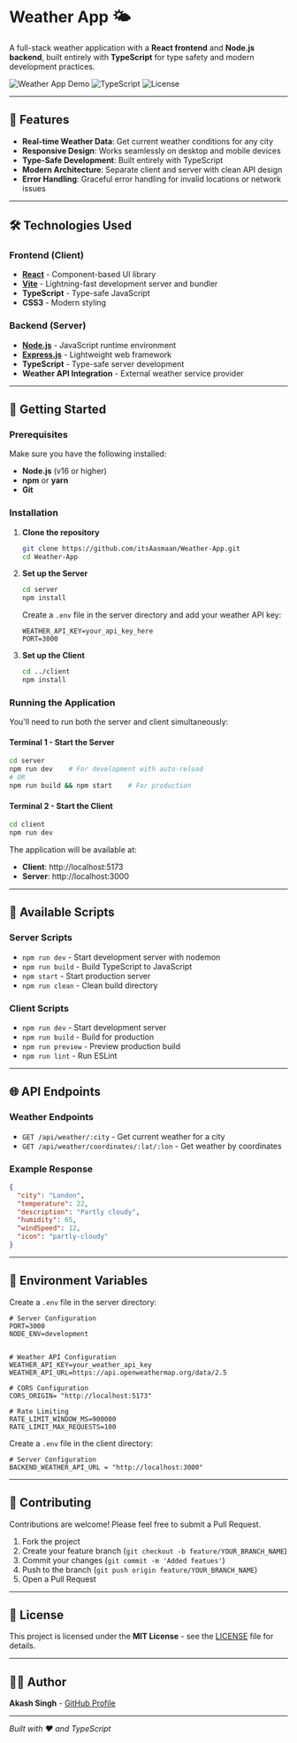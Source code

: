 # Weather App 🌤️

A full-stack weather application with a **React frontend** and **Node.js backend**, built entirely with **TypeScript** for type safety and modern development practices.

![Weather App Demo](https://img.shields.io/badge/Status-Active-green) ![TypeScript](https://img.shields.io/badge/TypeScript-100%25-blue) ![License](https://img.shields.io/badge/License-MIT-yellow)

---

## 🌟 Features

- **Real-time Weather Data**: Get current weather conditions for any city
- **Responsive Design**: Works seamlessly on desktop and mobile devices
- **Type-Safe Development**: Built entirely with TypeScript
- **Modern Architecture**: Separate client and server with clean API design
- **Error Handling**: Graceful error handling for invalid locations or network issues

---

## 🛠️ Technologies Used

### Frontend (Client)
- **[React](https://react.dev/)** - Component-based UI library
- **[Vite](https://vitejs.dev/)** - Lightning-fast development server and bundler
- **TypeScript** - Type-safe JavaScript
- **CSS3** - Modern styling

### Backend (Server)
- **[Node.js](https://nodejs.org/)** - JavaScript runtime environment
- **[Express.js](https://expressjs.com/)** - Lightweight web framework
- **TypeScript** - Type-safe server development
- **Weather API Integration** - External weather service provider

---

## 🚀 Getting Started

### Prerequisites

Make sure you have the following installed:
- **Node.js** (v16 or higher)
- **npm** or **yarn**
- **Git**

### Installation

1. **Clone the repository**
   ```bash
   git clone https://github.com/itsAasmaan/Weather-App.git
   cd Weather-App
   ```

2. **Set up the Server**
   ```bash
   cd server
   npm install
   ```
   
   Create a `.env` file in the server directory and add your weather API key:
   ```env
   WEATHER_API_KEY=your_api_key_here
   PORT=3000
   ```

3. **Set up the Client**
   ```bash
   cd ../client
   npm install
   ```

### Running the Application

You'll need to run both the server and client simultaneously:

#### Terminal 1 - Start the Server
```bash
cd server
npm run dev    # For development with auto-reload
# OR
npm run build && npm start    # For production
```

#### Terminal 2 - Start the Client
```bash
cd client
npm run dev
```

The application will be available at:
- **Client**: http://localhost:5173
- **Server**: http://localhost:3000

---

## 🔧 Available Scripts

### Server Scripts
- `npm run dev` - Start development server with nodemon
- `npm run build` - Build TypeScript to JavaScript
- `npm start` - Start production server
- `npm run clean` - Clean build directory

### Client Scripts
- `npm run dev` - Start development server
- `npm run build` - Build for production
- `npm run preview` - Preview production build
- `npm run lint` - Run ESLint

---

## 🌐 API Endpoints

### Weather Endpoints
- `GET /api/weather/:city` - Get current weather for a city
- `GET /api/weather/coordinates/:lat/:lon` - Get weather by coordinates

### Example Response
```json
{
  "city": "London",
  "temperature": 22,
  "description": "Partly cloudy",
  "humidity": 65,
  "windSpeed": 12,
  "icon": "partly-cloudy"
}
```

---

## 🔑 Environment Variables

Create a `.env` file in the server directory:

```env
# Server Configuration
PORT=3000
NODE_ENV=development


# Weather API Configuration
WEATHER_API_KEY=your_weather_api_key
WEATHER_API_URL=https://api.openweathermap.org/data/2.5

# CORS Configuration
CORS_ORIGIN= "http://localhost:5173"

# Rate Limiting
RATE_LIMIT_WINDOW_MS=900000
RATE_LIMIT_MAX_REQUESTS=100
```

Create a `.env` file in the client directory:

```env
# Server Configuration
BACKEND_WEATHER_API_URL = "http://localhost:3000"
```

---

## 🤝 Contributing

Contributions are welcome! Please feel free to submit a Pull Request.

1. Fork the project
2. Create your feature branch (`git checkout -b feature/YOUR_BRANCH_NAME`)
3. Commit your changes (`git commit -m 'Added featues'`)
4. Push to the branch (`git push origin feature/YOUR_BRANCH_NAME`)
5. Open a Pull Request

---

## 📄 License

This project is licensed under the **MIT License** - see the [LICENSE](./LICENSE) file for details.

---

## 👨‍💻 Author

**Akash Singh** - [GitHub Profile](https://github.com/itsAasmaan)

---

*Built with ❤️ and TypeScript*